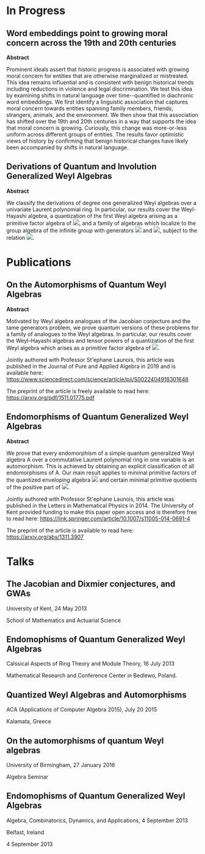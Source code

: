 
<h1>In Progress</h1>


<h2> Word embeddings point to growing moral concern across the 19th and 20th centuries </h2>

**Abstract**

Prominent ideals assert that historic progress is associated with growing moral concern for entities that are otherwise marginalized or mistreated. This idea remains influential and is consistent with benign historical trends including reductions in violence and legal discrimination. We test this idea by examining shifts in natural language over time--quantified in diachronic word embeddings. We first identify a linguistic association that captures moral concern towards entities spanning family members, friends, strangers, animals, and the environment. We then show that this association has shifted over the 19th and 20th centuries in a way that supports the idea that moral concern is growing. Curiously, this change was more-or-less uniform across different groups of entities. The results favor optimistic views of history by confirming that benign historical changes have likely been accompanied by shifts in natural language.


<h2> Derivations of Quantum and Involution Generalized Weyl Algebras </h2>

**Abstract**

We classify the derivations of degree one generalized Weyl algebras over a univariate Laurent polynomial ring. In particular, our results cover the Weyl-Hayashi algebra, a quantization of the first Weyl algebra arising as a primitive factor algebra of <img src="https://render.githubusercontent.com/render/math?math=U_q^{%2B} (\mathfrak{so}_5)">, and a family of algebras which localize to the group algebra of the infinite group with generators <img src="https://render.githubusercontent.com/render/math?math=x"> and <img src="https://render.githubusercontent.com/render/math?math=y">, subject to the relation 
<img src="https://render.githubusercontent.com/render/math?math=xy = y^{-1}x">.


<h1>Publications</h1>

<h2> On the Automorphisms of Quantum Weyl Algebras </h2>

**Abstract**

Motivated by Weyl algebra analogues of the Jacobian conjecture and the tame generators problem, we prove quantum versions of these problems for a family of analogues to the Weyl algebras. In particular, our results cover the Weyl–Hayashi algebras and tensor powers of a quantization of the first Weyl algebra which arises as a primitive factor algebra of <img src="https://render.githubusercontent.com/render/math?math=U_q^{%2B} (\mathfrak{so}_5)">.

Jointly authored with Professor St\'ephane Launois, this article was published in the Journal of Pure and Applied Algebra in 2019 
and is available here: https://www.sciencedirect.com/science/article/pii/S0022404918301646

The preprint of the article is freely available to read here: https://arxiv.org/pdf/1511.01775.pdf  

<h2> Endomorphisms of Quantum Generalized Weyl Algebras </h2>

**Abstract**

We prove that every endomorphism of a simple quantum generalized Weyl algebra A over a commutative Laurent polynomial ring in one variable is an automorphism. This is achieved by obtaining an explicit classification of all endomorphisms of A. Our main result applies to minimal primitive factors of the quantized enveloping algebra <img src="https://render.githubusercontent.com/render/math?math=U_q (\mathfrak{sl}_2)"> and certain minimal primitive quotients of the positive part of <img src="https://render.githubusercontent.com/render/math?math=U_q^{%2B} (\mathfrak{so}_5)">.

Jointly authored with Professor St\'ephane Launois, this article was published in the Letters in Mathematical Physics in 2014. 
The University of Kent provided funding to make this paper open access and is therefore free to read here: https://link.springer.com/article/10.1007/s11005-014-0691-4

The preprint of the article is available to read here: https://arxiv.org/abs/1311.3907

<h1>Talks</h1>

<h2> The Jacobian and Dixmier conjectures, and GWAs </h2> 

University of Kent, 24 May 2013

School of Mathematics and Actuarial Science 


<h2> Endomophisms of Quantum Generalized Weyl Algebras </h2> 

Calssical Aspects of Ring Theory and Module Theory, 16 July 2013

Mathematical Research and Conference Center in Bedlewo, Poland.


<h2> Quantized Weyl Algebras and Automorphisms </h2>

ACA (Applications of Computer Algebra 2015), July 20 2015

Kalamata, Greece 


<h2> On the automorphisms of quantum Weyl algebras </h2> 

University of Birmingham, 27 January 2016

Algebra Seminar

<h2> Endomophisms of Quantum Generalized Weyl Algebras </h2>

Algebra, Combinatorics, Dynamics, and Applications, 4 September 2013

Belfast, Ireland

4 September 2013




